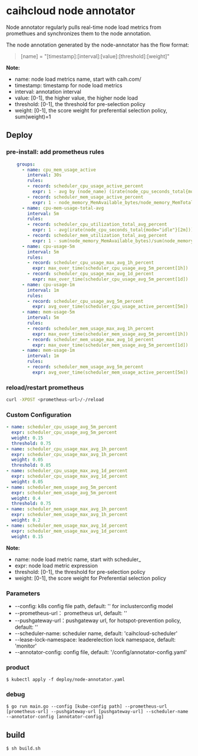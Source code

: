 # caihcloud node annotator

Node annotator regularly pulls real-time node load metrics from promethues and synchronizes them to the node annotation.

The node annotation generated by the node-annotator has the flow format:
>[name] = "[timestamp]:[interval]:[value]:[threshold]:[weight]"

**Note:**

+ name: node load metrics name, start with caih.com/
+ timestamp: timestamp for node load metrics
+ interval: annotation interval
+ value: [0-1], the higher value, the higher node load
+ threshold: [0-1], the threshold for pre-selection policy
+ weight: [0-1], the score weight for preferential selection policy, sum(weight)=1

## Deploy

### pre-install: add prometheus rules

```yaml
    groups:
      - name: cpu_mem_usage_active
        interval: 30s
        rules:
        - record: scheduler_cpu_usage_active_percent
          expr: 1 - avg by (node_name) (irate(node_cpu_seconds_total{mode="idle"}[2m]))
        - record: scheduler_mem_usage_active_percent
          expr: 1 - node_memory_MemAvailable_bytes/node_memory_MemTotal_bytes
      - name: cpu-mem-usage-total-avg
        interval: 5m
        rules:
        - record: scheduler_cpu_utilization_total_avg_percent
          expr: 1 - avg(irate(node_cpu_seconds_total{mode="idle"}[2m]))
        - record: scheduler_mem_utilization_total_avg_percent
          expr: 1 - sum(node_memory_MemAvailable_bytes)/sum(node_memory_MemTotal_bytes)
      - name: cpu-usage-5m
        interval: 5m
        rules:
        - record: scheduler_cpu_usage_max_avg_1h_percent
          expr: max_over_time(scheduler_cpu_usage_avg_5m_percent[1h])
        - record: scheduler_cpu_usage_max_avg_1d_percent
          expr: max_over_time(scheduler_cpu_usage_avg_5m_percent[1d])
      - name: cpu-usage-1m
        interval: 1m
        rules:
        - record: scheduler_cpu_usage_avg_5m_percent
          expr: avg_over_time(scheduler_cpu_usage_active_percent[5m])
      - name: mem-usage-5m
        interval: 5m
        rules:
        - record: scheduler_mem_usage_max_avg_1h_percent
          expr: max_over_time(scheduler_mem_usage_avg_5m_percent[1h])
        - record: scheduler_mem_usage_max_avg_1d_percent
          expr: max_over_time(scheduler_mem_usage_avg_5m_percent[1d])
      - name: mem-usage-1m
        interval: 1m
        rules:
        - record: scheduler_mem_usage_avg_5m_percent
          expr: avg_over_time(scheduler_mem_usage_active_percent[5m])
```

### reload/restart prometheus

```bash
curl -XPOST <prometheus-url>/-/reload
```

### Custom Configuration

```yaml
- name: scheduler_cpu_usage_avg_5m_percent
  expr: scheduler_cpu_usage_avg_5m_percent
  weight: 0.15
  threshold: 0.75
- name: scheduler_cpu_usage_max_avg_1h_percent
  expr: scheduler_cpu_usage_max_avg_1h_percent
  weight: 0.05
  threshold: 0.85
- name: scheduler_cpu_usage_max_avg_1d_percent
  expr: scheduler_cpu_usage_max_avg_1d_percent
  weight: 0.05
- name: scheduler_mem_usage_avg_5m_percent
  expr: scheduler_mem_usage_avg_5m_percent
  weight: 0.4
  threshold: 0.75
- name: scheduler_mem_usage_max_avg_1h_percent
  expr: scheduler_mem_usage_max_avg_1h_percent
  weight: 0.2
- name: scheduler_mem_usage_max_avg_1d_percent
  expr: scheduler_mem_usage_max_avg_1d_percent
  weight: 0.15
```

**Note:**

+ name: node load metric name, start with scheduler_
+ expr: node load metric expression
+ threshold: [0-1], the threshold for pre-selection policy
+ weight: [0-1], the score weight for Preferential selection policy

### Parameters

+ --config:  k8s config file path, default: '' for inclusterconfig model
+ --prometheus-url： prometheus url, default: ''
+ --pushgateway-url：pushgateway url, for hotspot-prevention policy, default: ''
+ --scheduler-name: scheduler name, default: 'caihcloud-scheduler'
+ --lease-lock-namespace: leaderelection lock namespace, default: 'monitor'
+ --annotator-config: config file, default: '/config/annotator-config.yaml'

### product

```shell
$ kubectl apply -f deploy/node-annotator.yaml
```


### debug

```shell
$ go run main.go --config [kube-config path] --prometheus-url [prometheus-url] --pushgateway-url [pushgateway-url] --scheduler-name --annotator-config [annotator-config]
```

## build
```shell
$ sh build.sh
```

